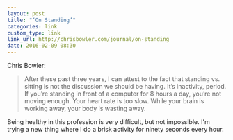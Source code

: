 ```yaml
---
layout: post
title: "‘On Standing’"
categories: link
custom_type: link
link_url: http://chrisbowler.com/journal/on-standing
date: 2016-02-09 08:30
---
```

Chris Bowler:

> After these past three years, I can attest to the fact that standing vs. sitting is not the discussion we should be having. It’s inactivity, period. If you’re standing in front of a computer for 8 hours a day, you’re not moving enough. Your heart rate is too slow. While your brain is working away, your body is wasting away.

Being healthy in this profession is very difficult, but not impossible. I'm trying a new thing where I do a brisk activity for ninety seconds every hour.